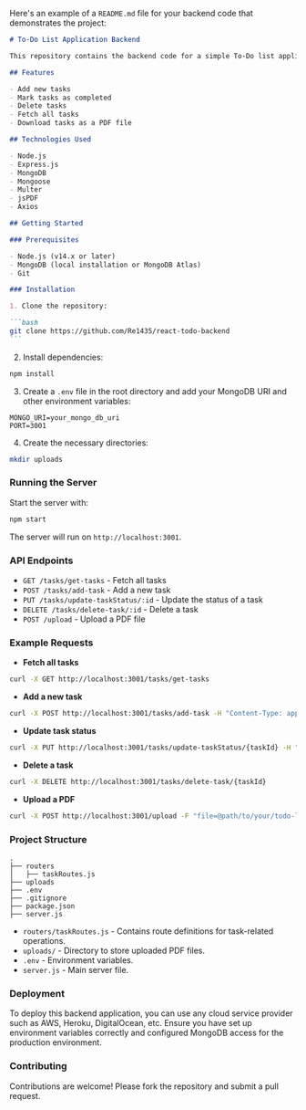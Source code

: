 Here's an example of a `README.md` file for your backend code that demonstrates the project:

````markdown
# To-Do List Application Backend

This repository contains the backend code for a simple To-Do list application built with Node.js, Express, and MongoDB. The backend provides a RESTful API to manage tasks, including adding new tasks, marking tasks as completed, deleting tasks, and downloading a list of tasks as a PDF file.

## Features

- Add new tasks
- Mark tasks as completed
- Delete tasks
- Fetch all tasks
- Download tasks as a PDF file

## Technologies Used

- Node.js
- Express.js
- MongoDB
- Mongoose
- Multer
- jsPDF
- Axios

## Getting Started

### Prerequisites

- Node.js (v14.x or later)
- MongoDB (local installation or MongoDB Atlas)
- Git

### Installation

1. Clone the repository:

```bash
git clone https://github.com/Re1435/react-todo-backend
```
````

2. Install dependencies:

```bash
npm install
```

3. Create a `.env` file in the root directory and add your MongoDB URI and other environment variables:

```env
MONGO_URI=your_mongo_db_uri
PORT=3001
```

4. Create the necessary directories:

```bash
mkdir uploads
```

### Running the Server

Start the server with:

```bash
npm start
```

The server will run on `http://localhost:3001`.

### API Endpoints

- `GET /tasks/get-tasks` - Fetch all tasks
- `POST /tasks/add-task` - Add a new task
- `PUT /tasks/update-taskStatus/:id` - Update the status of a task
- `DELETE /tasks/delete-task/:id` - Delete a task
- `POST /upload` - Upload a PDF file

### Example Requests

- **Fetch all tasks**

```bash
curl -X GET http://localhost:3001/tasks/get-tasks
```

- **Add a new task**

```bash
curl -X POST http://localhost:3001/tasks/add-task -H "Content-Type: application/json" -d '{"text": "New Task"}'
```

- **Update task status**

```bash
curl -X PUT http://localhost:3001/tasks/update-taskStatus/{taskId} -H "Content-Type: application/json" -d '{"status": true}'
```

- **Delete a task**

```bash
curl -X DELETE http://localhost:3001/tasks/delete-task/{taskId}
```

- **Upload a PDF**

```bash
curl -X POST http://localhost:3001/upload -F "file=@path/to/your/todo-list.pdf"
```

### Project Structure

```
.
├── routers
│   ├── taskRoutes.js
├── uploads
├── .env
├── .gitignore
├── package.json
├── server.js
```

- `routers/taskRoutes.js` - Contains route definitions for task-related operations.
- `uploads/` - Directory to store uploaded PDF files.
- `.env` - Environment variables.
- `server.js` - Main server file.

### Deployment

To deploy this backend application, you can use any cloud service provider such as AWS, Heroku, DigitalOcean, etc. Ensure you have set up environment variables correctly and configured MongoDB access for the production environment.

### Contributing

Contributions are welcome! Please fork the repository and submit a pull request.
